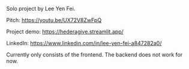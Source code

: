 Solo project by Lee Yen Fei.

Pitch: https://youtu.be/UX72V8ZwFpQ

Project demo: https://hederagive.streamlit.app/

LinkedIn: https://www.linkedin.com/in/lee-yen-fei-a847282a0/

Currently only consists of the frontend. The backend does not work for now.
